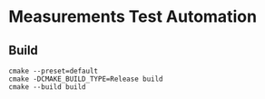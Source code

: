 # Measurements Test Automation

## Build

```console
cmake --preset=default
cmake -DCMAKE_BUILD_TYPE=Release build
cmake --build build
```